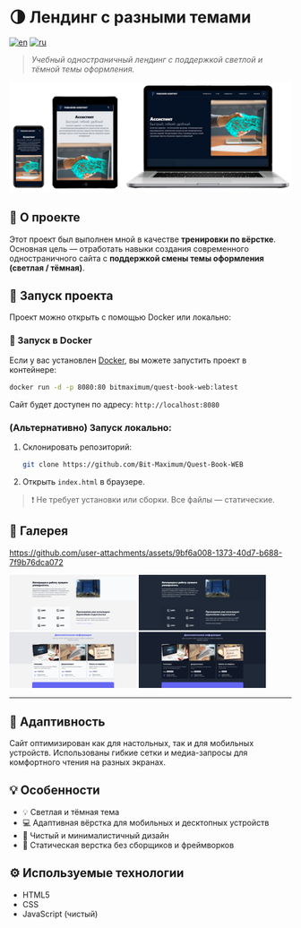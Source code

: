 # 🌗 Лендинг с разными темами

[![en](https://img.shields.io/badge/lang-en-red.svg)](https://github.com/Bit-Maximum/Quest-Book-WEB/blob/master/README.md)
[![ru](https://img.shields.io/badge/lang-ru-blue.svg)](https://github.com/Bit-Maximum/Quest-Book-WEB/blob/master/translation/README.ru.md)

> *Учебный одностраничный лендинг с поддержкой светлой и тёмной темы оформления.*

![Превью](media/preview.png)

## 🧪 О проекте

Этот проект был выполнен мной в качестве **тренировки по вёрстке**. Основная цель — отработать навыки создания современного одностраничного сайта с **поддержкой смены темы оформления (светлая / тёмная)**.

## 🚀 Запуск проекта

Проект можно открыть с помощью Docker или локально:

### 🐳 Запуск в Docker

Если у вас установлен [Docker](https://www.docker.com/), вы можете запустить проект в контейнере:
   ```bash
   docker run -d -p 8080:80 bitmaximum/quest-book-web:latest
   ```
Сайт будет доступен по адресу: `http://localhost:8080`

### (Альтернативно) Запуск локально:

1. Склонировать репозиторий:
   ```bash
   git clone https://github.com/Bit-Maximum/Quest-Book-WEB
   ```

2. Открыть `index.html` в браузере.
>❗ Не требует установки или сборки. Все файлы — статические.

## 📸 Галерея

https://github.com/user-attachments/assets/9bf6a008-1373-40d7-b688-7f9b76dca072

<img src="media/company-light.png" width="45%"></img> <img src="media/company-dark.png" width="45%"></img> <img src="media/info-light.png" width="45%"></img> <img src="media/info-dark.png" width="45%"></img>

---

## 📱 Адаптивность

Сайт оптимизирован как для настольных, так и для мобильных устройств. Использованы гибкие сетки и медиа-запросы для комфортного чтения на разных экранах.

## 💡 Особенности
- 💡 Светлая и тёмная тема
- 💻 Адаптивная вёрстка для мобильных и десктопных устройств
- 🧱 Чистый и минималистичный дизайн
- 📄 Статическая верстка без сборщиков и фреймворков

## ⚙️ Используемые технологии

- HTML5
- CSS
- JavaScript (чистый)